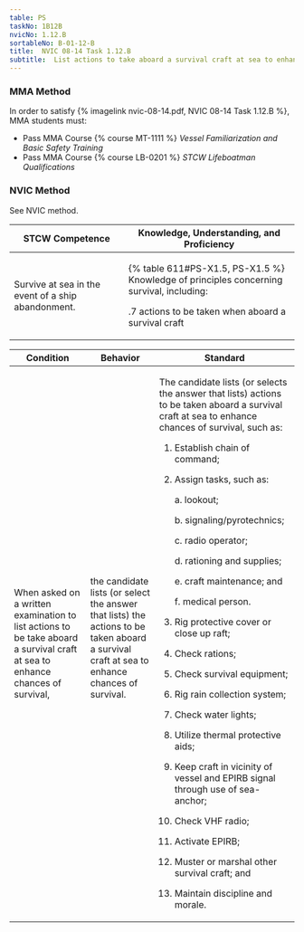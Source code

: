 ```yaml
---
table: PS
taskNo: 1B12B
nvicNo: 1.12.B 
sortableNo: B-01-12-B
title:  NVIC 08-14 Task 1.12.B
subtitle:  List actions to take aboard a survival craft at sea to enhance chances of survival
---
```



### MMA Method

In order to satisfy  {% imagelink nvic-08-14.pdf, NVIC 08-14 Task 1.12.B %}, MMA students must:

* Pass MMA Course {% course MT-1111 %}  *Vessel Familiarization and Basic Safety Training*
* Pass MMA Course {% course LB-0201 %}  *STCW Lifeboatman Qualifications*


### NVIC Method

<a onclick="togglevisibility('nvic_methods')" >See NVIC method.</a>

<div id='nvic_methods' class='hide'>

<table>
<thead>
<tr>
<th class='forty'> STCW Competence </th>
<th class='sixty'> Knowledge, Understanding, and Proficiency </th>
</tr>
</thead>




<tbody>
<tr><td markdown='1'>

Survive at sea in the event of a ship abandonment.

</td><td markdown='1'>

{% table 611#PS-X1.5, PS-X1.5 %} Knowledge of principles concerning survival, including:

.7  actions to be taken when aboard a survival craft

</td></tr>


</tbody>
</table>


<table>
<thead>
<tr><th class='twenty'>  Condition </th><th class='twenty'> Behavior </th><th  class='sixty'>Standard </th></tr>
</thead>
<tbody >



<tr><td markdown='1'>

When asked on a written examination to list actions to be take aboard a survival craft at sea to enhance chances of survival,

</td><td markdown='1'>

the candidate lists (or select the answer that lists) the actions to be taken aboard a survival craft at sea to enhance chances of survival.

<br>

<div class="tooltip" markdown='1'>



</div>


</td><td markdown='1'>

The candidate lists (or selects the answer that lists) actions to be taken aboard a survival craft at sea to enhance chances of survival, such as: 

1. Establish chain of command; 
2. Assign tasks, such as: 

	a. lookout; 

	b. signaling/pyrotechnics; 

	c. radio operator; 

 	d. rationing and supplies;
 
 	e. craft maintenance; and
 
 	f. medical person.
 
3. Rig protective cover or close up raft; 
4. Check rations; 
5. Check survival equipment; 
6. Rig rain collection system; 
7. Check water lights; 
8. Utilize thermal protective aids; 
9. Keep craft in vicinity of vessel and EPIRB signal through use of sea-anchor; 
10. Check VHF radio; 
11. Activate EPIRB; 
12. Muster or marshal other survival craft; and 
13. Maintain discipline and morale.

</td></tr>
</tbody>
</table>
</div>
